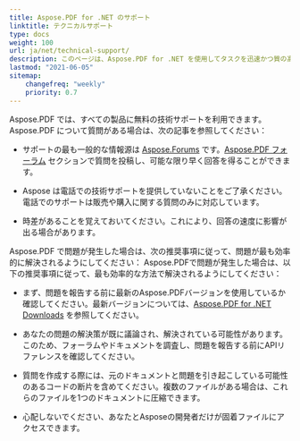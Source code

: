 ```yaml
---
title: Aspose.PDF for .NET のサポート
linktitle: テクニカルサポート
type: docs
weight: 100
url: ja/net/technical-support/
description: このページは、Aspose.PDF for .NET を使用してタスクを迅速かつ質の高い解決のための推奨事項を提供します。
lastmod: "2021-06-05"
sitemap:
    changefreq: "weekly"
    priority: 0.7
---
```


Aspose.PDF では、すべての製品に無料の技術サポートを利用できます。Aspose.PDF について質問がある場合は、次の記事を参照してください：

- サポートの最も一般的な情報源は [Aspose.Forums](https://forum.aspose.com/) です。[Aspose.PDF フォーラム](https://forum.aspose.com/c/pdf/10) セクションで質問を投稿し、可能な限り早く回答を得ることができます。

- Aspose は電話での技術サポートを提供していないことをご了承ください。電話でのサポートは販売や購入に関する質問のみに対応しています。

- 時差があることを覚えておいてください。これにより、回答の速度に影響が出る場合があります。

Aspose.PDF で問題が発生した場合は、次の推奨事項に従って、問題が最も効率的に解決されるようにしてください：
Aspose.PDFで問題が発生した場合は、以下の推奨事項に従って、最も効率的な方法で解決されるようにしてください：

- まず、問題を報告する前に最新のAspose.PDFバージョンを使用しているか確認してください。最新バージョンについては、[Aspose.PDF for .NET Downloads](https://www.nuget.org/packages/Aspose.PDF/) を参照してください。

- あなたの問題の解決策が既に議論され、解決されている可能性があります。このため、フォーラムやドキュメントを調査し、問題を報告する前にAPIリファレンスを確認してください。

- 質問を作成する際には、元のドキュメントと問題を引き起こしている可能性のあるコードの断片を含めてください。複数のファイルがある場合は、これらのファイルを1つのドキュメントに圧縮できます。

- 心配しないでください、あなたとAsposeの開発者だけが固着ファイルにアクセスできます。
